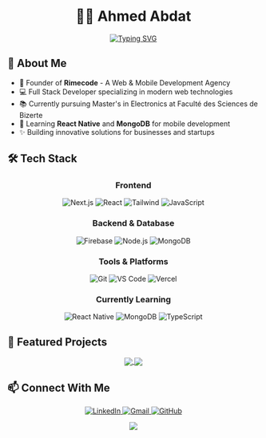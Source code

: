 <div align="center">  

# 👨‍💻 Ahmed Abdat  

[![Typing SVG](https://readme-typing-svg.demolab.com?font=Fira+Code&pause=1000&color=6C63FF&center=true&vCenter=true&width=435&lines=Full+Stack+Developer;Founder+of+Rimecode;Master's+Student+in+Electronics)](https://git.io/typing-svg)  

</div>  

## 💼 About Me  

- 🚀 Founder of **Rimecode** - A Web & Mobile Development Agency  
- 💻 Full Stack Developer specializing in modern web technologies  
- 📚 Currently pursuing Master's in Electronics at Faculté des Sciences de Bizerte  
- 🌱 Learning **React Native** and **MongoDB** for mobile development  
- ✨ Building innovative solutions for businesses and startups  

## 🛠️ Tech Stack  

<div align="center">  

### Frontend  
<p align="center">  
  <img src="https://img.shields.io/badge/Next.js-000000?style=for-the-badge&logo=next.js&logoColor=white" alt="Next.js"/>  
  <img src="https://img.shields.io/badge/React-61DAFB?style=for-the-badge&logo=react&logoColor=black" alt="React"/>  
  <img src="https://img.shields.io/badge/Tailwind-38B2AC?style=for-the-badge&logo=tailwind-css&logoColor=white" alt="Tailwind"/>  
  <img src="https://img.shields.io/badge/JavaScript-F7DF1E?style=for-the-badge&logo=javascript&logoColor=black" alt="JavaScript"/>  
</p>  

### Backend & Database  
<p align="center">  
  <img src="https://img.shields.io/badge/Firebase-FFCA28?style=for-the-badge&logo=firebase&logoColor=black" alt="Firebase"/>  
  <img src="https://img.shields.io/badge/Node.js-339933?style=for-the-badge&logo=node.js&logoColor=white" alt="Node.js"/>  
  <img src="https://img.shields.io/badge/MongoDB-47A248?style=for-the-badge&logo=mongodb&logoColor=white" alt="MongoDB"/>  
</p>  

### Tools & Platforms  
<p align="center">  
  <img src="https://img.shields.io/badge/Git-F05032?style=for-the-badge&logo=git&logoColor=white" alt="Git"/>  
  <img src="https://img.shields.io/badge/VS_Code-007ACC?style=for-the-badge&logo=visual-studio-code&logoColor=white" alt="VS Code"/>  
  <img src="https://img.shields.io/badge/Vercel-000000?style=for-the-badge&logo=vercel&logoColor=white" alt="Vercel"/>  
</p>  

### Currently Learning  
<p align="center">  
  <img src="https://img.shields.io/badge/React_Native-61DAFB?style=for-the-badge&logo=react&logoColor=black" alt="React Native"/>  
  <img src="https://img.shields.io/badge/MongoDB-47A248?style=for-the-badge&logo=mongodb&logoColor=white" alt="MongoDB"/>  
  <img src="https://img.shields.io/badge/TypeScript-3178C6?style=for-the-badge&logo=typescript&logoColor=white" alt="TypeScript"/>  
</p>  

</div>  

## 🌟 Featured Projects  

<div align="center">  
  <a href="https://github.com/ahmed-abdat/whatesapp-clone">  
    <img align="center" src="https://github-readme-stats.vercel.app/api/pin/?username=ahmed-abdat&repo=whatesapp-clone&theme=tokyonight&hide_border=true" />  
  </a>  
  <a href="https://github.com/ahmed-abdat/unem-next">  
    <img align="center" src="https://github-readme-stats.vercel.app/api/pin/?username=ahmed-abdat&repo=unem-next&theme=tokyonight&hide_border=true" />  
  </a>  
</div>  

## 📫 Connect With Me  

<p align="center">  
  <a href="https://www.linkedin.com/in/ahmed-abdellahi-abdat-596349237">  
    <img src="https://img.shields.io/badge/LinkedIn-0077B5?style=for-the-badge&logo=linkedin&logoColor=white" alt="LinkedIn"/>  
  </a>  
  <a href="mailto:ahmedeabdat@gmail.com">  
    <img src="https://img.shields.io/badge/Gmail-D14836?style=for-the-badge&logo=gmail&logoColor=white" alt="Gmail"/>  
  </a>  
  <a href="https://github.com/ahmed-abdat">  
    <img src="https://img.shields.io/badge/GitHub-100000?style=for-the-badge&logo=github&logoColor=white" alt="GitHub"/>  
  </a>  
</p>  

<div align="center">  
  <img src="https://github-readme-stats.vercel.app/api/top-langs/?username=ahmed-abdat&theme=tokyonight&hide_border=true&layout=compact" />  
</div>  
